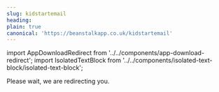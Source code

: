```yaml
---
slug: kidstartemail
heading: 
plain: true
canonical: 'https://beanstalkapp.co.uk/kidstartemail'
---
```


import AppDownloadRedirect from '../../components/app-download-redirect';
import IsolatedTextBlock from '../../components/isolated-text-block/isolated-text-block';

<AppDownloadRedirect/>

<IsolatedTextBlock>
  Please wait, we are redirecting you.
</IsolatedTextBlock>